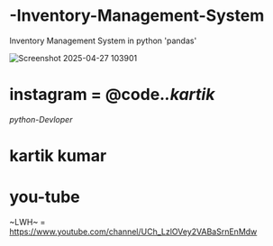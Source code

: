 # -Inventory-Management-System
 Inventory Management System in python 'pandas'

![Screenshot 2025-04-27 103901](https://github.com/user-attachments/assets/d3fdee4f-a6af-4b7a-8977-410c71064994)


# instagram = @code._.kartik_
*python-Devloper*
# kartik kumar

# you-tube
~LWH~ =  https://www.youtube.com/channel/UCh_LzlOVey2VABaSrnEnMdw
